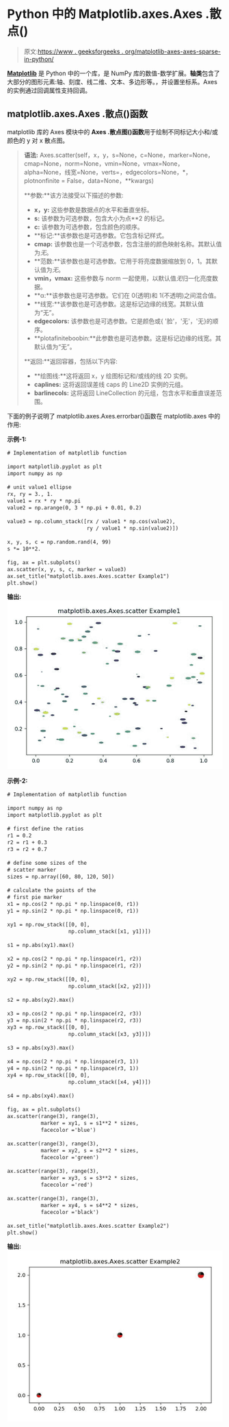 # Python 中的 Matplotlib.axes.Axes .散点()

> 原文:[https://www . geeksforgeeks . org/matplotlib-axes-axes-sparse-in-python/](https://www.geeksforgeeks.org/matplotlib-axes-axes-scatter-in-python/)

**[Matplotlib](https://www.geeksforgeeks.org/python-introduction-matplotlib/)** 是 Python 中的一个库，是 NumPy 库的数值-数学扩展。**轴类**包含了大部分的图形元素:轴、刻度、线二维、文本、多边形等。，并设置坐标系。Axes 的实例通过回调属性支持回调。

## matplotlib.axes.Axes .散点()函数

matplotlib 库的 Axes 模块中的 **Axes .散点图()函数**用于绘制不同标记大小和/或颜色的 y 对 x 散点图。

> **语法:** Axes.scatter(self，x，y，s=None，c=None，marker=None，cmap=None，norm=None，vmin=None，vmax=None，alpha=None，线宽=None，verts=，edgecolors=None，*，plotnonfinite = False，data=None，**kwargs)
> 
> **参数:**该方法接受以下描述的参数:
> 
> *   **x，y:** 这些参数是数据点的水平和垂直坐标。
> *   **s:** 该参数为可选参数，包含大小为点**2 的标记。
> *   **c:** 该参数为可选参数，包含颜色的顺序。
> *   **标记:**该参数也是可选参数。它包含标记样式。
> *   **cmap:** 该参数也是一个可选参数，包含注册的颜色映射名称。其默认值为*无*。
> *   **范数:**该参数也是可选参数。它用于将亮度数据缩放到 0，1。其默认值为*无*。
> *   **vmin，vmax:** 这些参数与 norm 一起使用，以默认值*无*归一化亮度数据。
> *   **α:**该参数也是可选参数。它们在 0(透明)和 1(不透明)之间混合值。
> *   **线宽:**该参数也是可选参数。这是标记边缘的线宽。其默认值为“无”。
> *   **edgecolors:** 该参数也是可选参数。它是颜色或{ '脸'，'无'，'无}的顺序。
> *   **plotafiniteboobin:**此参数也是可选参数。这是标记边缘的线宽。其默认值为“无”。
> 
> **返回:**返回容器，包括以下内容:
> 
> *   **绘图线:**这将返回 x，y 绘图标记和/或线的线 2D 实例。
> *   **caplines:** 这将返回误差线 caps 的 Line2D 实例的元组。
> *   **barlinecols:** 这将返回 LineCollection 的元组，包含水平和垂直误差范围。

下面的例子说明了 matplotlib.axes.Axes.errorbar()函数在 matplotlib.axes 中的作用:

**示例-1:**

```
# Implementation of matplotlib function

import matplotlib.pyplot as plt
import numpy as np

# unit value1 ellipse
rx, ry = 3., 1.
value1 = rx * ry * np.pi
value2 = np.arange(0, 3 * np.pi + 0.01, 0.2)

value3 = np.column_stack([rx / value1 * np.cos(value2),
                          ry / value1 * np.sin(value2)])

x, y, s, c = np.random.rand(4, 99)
s *= 10**2.

fig, ax = plt.subplots()
ax.scatter(x, y, s, c, marker = value3)
ax.set_title("matplotlib.axes.Axes.scatter Example1")
plt.show()
```

**输出:**
![](img/ab5acde263b2c40f86a72a67668dbddd.png)

**示例-2:**

```
# Implementation of matplotlib function

import numpy as np
import matplotlib.pyplot as plt

# first define the ratios
r1 = 0.2
r2 = r1 + 0.3
r3 = r2 + 0.7

# define some sizes of the
# scatter marker
sizes = np.array([60, 80, 120, 50])

# calculate the points of the
# first pie marker
x1 = np.cos(2 * np.pi * np.linspace(0, r1))
y1 = np.sin(2 * np.pi * np.linspace(0, r1))

xy1 = np.row_stack([[0, 0],
                    np.column_stack([x1, y1])])

s1 = np.abs(xy1).max()

x2 = np.cos(2 * np.pi * np.linspace(r1, r2))
y2 = np.sin(2 * np.pi * np.linspace(r1, r2))

xy2 = np.row_stack([[0, 0], 
                    np.column_stack([x2, y2])])

s2 = np.abs(xy2).max()

x3 = np.cos(2 * np.pi * np.linspace(r2, r3))
y3 = np.sin(2 * np.pi * np.linspace(r2, r3))
xy3 = np.row_stack([[0, 0],
                    np.column_stack([x3, y3])])

s3 = np.abs(xy3).max()

x4 = np.cos(2 * np.pi * np.linspace(r3, 1))
y4 = np.sin(2 * np.pi * np.linspace(r3, 1))
xy4 = np.row_stack([[0, 0],
                    np.column_stack([x4, y4])])

s4 = np.abs(xy4).max()

fig, ax = plt.subplots()
ax.scatter(range(3), range(3),
           marker = xy1, s = s1**2 * sizes, 
           facecolor ='blue')

ax.scatter(range(3), range(3),
           marker = xy2, s = s2**2 * sizes,
           facecolor ='green')

ax.scatter(range(3), range(3),
           marker = xy3, s = s3**2 * sizes, 
           facecolor ='red')

ax.scatter(range(3), range(3),
           marker = xy4, s = s4**2 * sizes,
           facecolor ='black')

ax.set_title("matplotlib.axes.Axes.scatter Example2")
plt.show()
```

**输出:**
![](img/ca6f0eec8f2a2cfdc6522e73d10aec74.png)